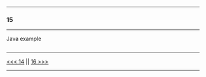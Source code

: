 
---

### 15

---

Java example

```java

```

---

[<<< 14](https://github.com/ttltrk/PRG/blob/master/JAVA/DOC/BJM/TOMI/02/14/14.MD) ||
[16 >>>](https://github.com/ttltrk/PRG/blob/master/JAVA/DOC/BJM/TOMI/02/16/16.MD)

---
